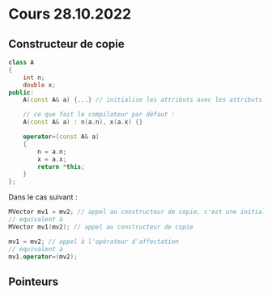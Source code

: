 # Cours 28.10.2022

## Constructeur de copie

```cpp
class A
{
    int n;
    double x;
public:
    A(const A& a) {...} // initialise les attributs avec les attributs de a

    // ce que fait le compilateur par défaut : 
    A(const A& a) : n(a.n), x(a.x) {}

    operator=(const A& a) 
    {
        n = a.n;
        x = a.x;
        return *this;
    }
};
```

Dans le cas suivant :

```cpp
MVector mv1 = mv2; // appel au constructeur de copie, c'est une initialisation
// equivalent à 
MVector mv1(mv2); // appel au constructeur de copie

mv1 = mv2; // appel à l'opérateur d'affectation
// equivalent à
mv1.operator=(mv2);
```

## Pointeurs
